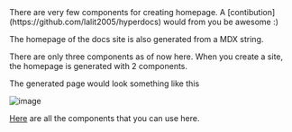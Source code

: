 <Callout type='info'>
	There are very few components for creating homepage. A [contibution](https://github.com/lalit2005/hyperdocs) would from you be awesome :)
</Callout>

The homepage of the docs site is also generated from a MDX string.

There are only three components as of now here. When you create a site, the homepage is generated with 2 components.

The generated page would look something like this

![image](https://user-images.githubusercontent.com/69138026/156025302-498cd9c2-bb05-4694-adfd-242c768c4e1b.png)

[Here](https://github.com/Lalit2005/hyperdocs/blob/master/components/docs/homepage/components.tsx) are all the components that you can use here.
